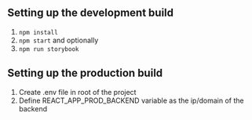 ## Setting up the development build

1. `npm install`
2. `npm start`
and optionally 
3. `npm run storybook`


## Setting up the production build

1. Create .env file in root of the project
2. Define REACT_APP_PROD_BACKEND variable as the ip/domain of the backend
